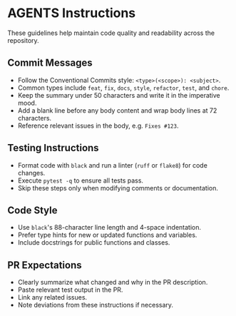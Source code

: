 # AGENTS Instructions

These guidelines help maintain code quality and readability across the repository.

## Commit Messages
- Follow the Conventional Commits style: `<type>(<scope>): <subject>`.
- Common types include `feat`, `fix`, `docs`, `style`, `refactor`, `test`, and `chore`.
- Keep the summary under 50 characters and write it in the imperative mood.
- Add a blank line before any body content and wrap body lines at 72 characters.
- Reference relevant issues in the body, e.g. `Fixes #123`.

## Testing Instructions
- Format code with `black` and run a linter (`ruff` or `flake8`) for code changes.
- Execute `pytest -q` to ensure all tests pass.
- Skip these steps only when modifying comments or documentation.

## Code Style
- Use `black`'s 88-character line length and 4-space indentation.
- Prefer type hints for new or updated functions and variables.
- Include docstrings for public functions and classes.

## PR Expectations
- Clearly summarize what changed and why in the PR description.
- Paste relevant test output in the PR.
- Link any related issues.
- Note deviations from these instructions if necessary.
